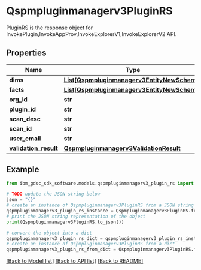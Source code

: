 # Qspmpluginmanagerv3PluginRS

PluginRS is the response object for InvokePlugin,InvokeAppProv,InvokeExplorerV1,InvokeExplorerV2 API.

## Properties

Name | Type | Description | Notes
------------ | ------------- | ------------- | -------------
**dims** | [**List[Qspmpluginmanagerv3EntityNewSchema]**](Qspmpluginmanagerv3EntityNewSchema.md) |  | [optional] 
**facts** | [**List[Qspmpluginmanagerv3EntityNewSchema]**](Qspmpluginmanagerv3EntityNewSchema.md) |  | [optional] 
**org_id** | **str** |  | [optional] 
**plugin_id** | **str** |  | [optional] 
**scan_desc** | **str** |  | [optional] 
**scan_id** | **str** |  | [optional] 
**user_email** | **str** |  | [optional] 
**validation_result** | [**Qspmpluginmanagerv3ValidationResult**](Qspmpluginmanagerv3ValidationResult.md) |  | [optional] 

## Example

```python
from ibm_gdsc_sdk_software.models.qspmpluginmanagerv3_plugin_rs import Qspmpluginmanagerv3PluginRS

# TODO update the JSON string below
json = "{}"
# create an instance of Qspmpluginmanagerv3PluginRS from a JSON string
qspmpluginmanagerv3_plugin_rs_instance = Qspmpluginmanagerv3PluginRS.from_json(json)
# print the JSON string representation of the object
print(Qspmpluginmanagerv3PluginRS.to_json())

# convert the object into a dict
qspmpluginmanagerv3_plugin_rs_dict = qspmpluginmanagerv3_plugin_rs_instance.to_dict()
# create an instance of Qspmpluginmanagerv3PluginRS from a dict
qspmpluginmanagerv3_plugin_rs_from_dict = Qspmpluginmanagerv3PluginRS.from_dict(qspmpluginmanagerv3_plugin_rs_dict)
```
[[Back to Model list]](../README.md#documentation-for-models) [[Back to API list]](../README.md#documentation-for-api-endpoints) [[Back to README]](../README.md)


